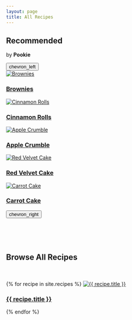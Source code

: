 ```yaml
---
layout: page
title: All Recipes
---
```

<section class="recommended">
  <div class="recommended-header">
    <h2>Recommended</h2>
    <p class="subtitle">by <strong>Pookie</strong></p>
  </div>

  <div class="carousel-wrapper">
    <button class="arrow left" id="left">
        <span class="material-icons">chevron_left</span>
    </button>
    <div class="carousel">
      <a href="brownies/" class="recipe-card">
        <img src="{{ '/assets/images/brownies.jpg' | relative_url }}" alt="Brownies">
        <h3>Brownies</h3>
      </a>
      <a href="" class="recipe-card">
        <img src="{{ '/assets/images/no-image-available.png' | relative_url }}" alt="Cinnamon Rolls">
        <h3>Cinnamon Rolls</h3>
      </a>
      <a href="" class="recipe-card">
        <img src="{{ '/assets/images/no-image-available.png' | relative_url }}" alt="Apple Crumble">
        <h3>Apple Crumble</h3>
      </a>
      <a href="" class="recipe-card">
        <img src="{{ '/assets/images/no-image-available.png' | relative_url }}" alt="Red Velvet Cake">
        <h3>Red Velvet Cake</h3>
      </a>
      <a href="" class="recipe-card">
        <img src="{{ '/assets/images/no-image-available.png' | relative_url }}" alt="Carrot Cake">
        <h3>Carrot Cake</h3>
      </a>
    </div>
    <button class="arrow right" id="right">
        <span class="material-icons">chevron_right</span>
    </button>
  </div>
</section>

<br><br><br>
<section class="browse-recipes">
  <h2>Browse All Recipes</h2>
  <br><br>
  <div class="recipe-grid">
    {% for recipe in site.recipes %}
      <a href="{{ recipe.url | relative_url }}" class="recipe-card">
        <img src="{{ recipe.image | relative_url }}" alt="{{ recipe.title }}">
        <h3>{{ recipe.title }}</h3>
      </a>
    {% endfor %}
  </div>
</section>
